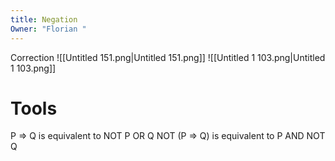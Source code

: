 ```yaml
---
title: Negation
Owner: "Florian "
---
```

Correction
![[Untitled 151.png|Untitled 151.png]]
![[Untitled 1 103.png|Untitled 1 103.png]]
# Tools
P ⇒ Q is equivalent to NOT P OR Q
NOT (P ⇒ Q) is equivalent to P AND NOT Q
